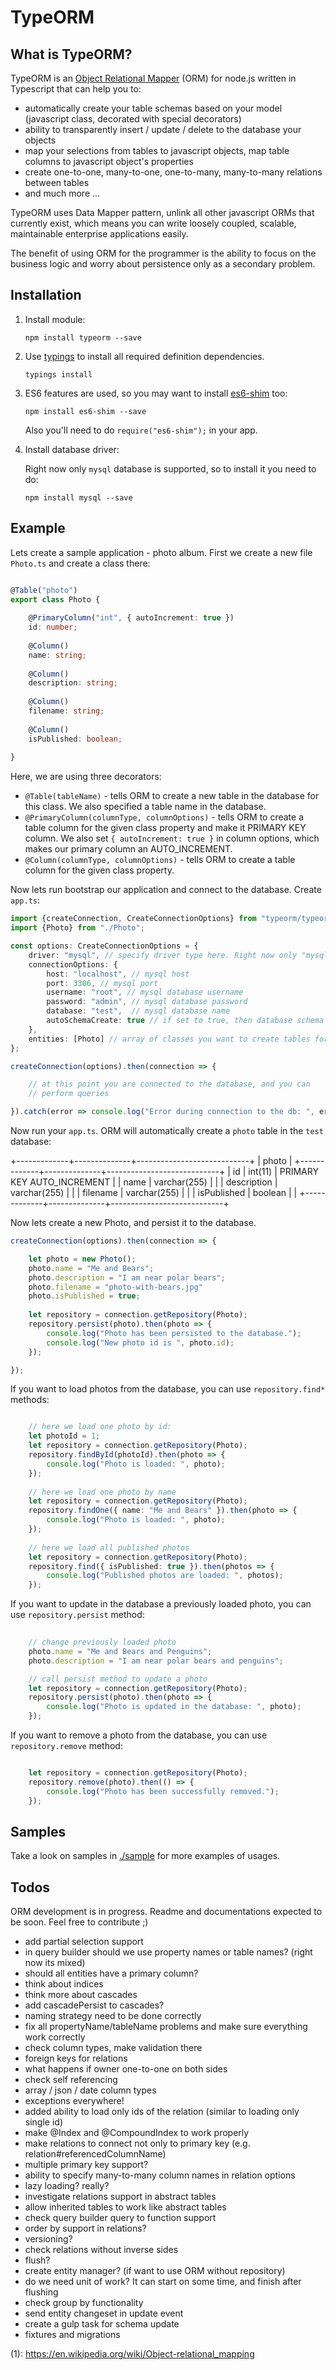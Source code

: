 # TypeORM

## What is TypeORM?

TypeORM is an [Object Relational Mapper](1) (ORM) for node.js written in
Typescript that can help you to:

* automatically create your table schemas based on your model 
(javascript class, decorated with special decorators)
* ability to transparently insert / update / delete to the database 
your objects
* map your selections from tables to javascript objects, map table columns 
to javascript object's properties
* create one-to-one, many-to-one, one-to-many, many-to-many relations
between tables
* and much more ...

TypeORM uses Data Mapper pattern, unlink all other javascript ORMs that 
currently exist, which means you can write loosely coupled, scalable, 
maintainable enterprise applications easily.

The benefit of using ORM for the programmer is the ability to focus on 
the business logic and worry about persistence only as a secondary problem. 

## Installation

1. Install module:

    `npm install typeorm --save`

2. Use [typings](https://github.com/typings/typings) to install all 
required definition dependencies.

    `typings install`

3. ES6 features are used, so you may want to install 
[es6-shim](https://github.com/paulmillr/es6-shim) too:

    `npm install es6-shim --save`

    Also you'll need to do `require("es6-shim");` in your app.

4. Install database driver:
    
    Right now only `mysql` database is supported, so to install it you
need to do:
    
    `npm install mysql --save`

## Example

Lets create a sample application - photo album. First we create a new file
`Photo.ts` and create a class there:

```typescript

@Table("photo")
export class Photo {
    
    @PrimaryColumn("int", { autoIncrement: true })
    id: number;
    
    @Column()
    name: string;
    
    @Column()
    description: string;
    
    @Column()
    filename: string;
    
    @Column()
    isPublished: boolean;
    
}
```

Here, we are using three decorators: 
* `@Table(tableName)` - tells ORM to create a new table in the database 
for this class. We also specified a table name in the database.
* `@PrimaryColumn(columnType, columnOptions)` - tells ORM to create a table
column for the given class property and make it PRIMARY KEY column. We also
 set `{ autoIncrement: true }` in column options, which makes our 
 primary column an AUTO_INCREMENT.
* `@Column(columnType, columnOptions)` - tells ORM to create a table
column for the given class property.

Now lets run bootstrap our application and connect to the database. Create 
`app.ts`:

```typescript
import {createConnection, CreateConnectionOptions} from "typeorm/typeorm";
import {Photo} from "./Photo";

const options: CreateConnectionOptions = {
    driver: "mysql", // specify driver type here. Right now only "mysql" is supported
    connectionOptions: {
        host: "localhost", // mysql host
        port: 3306, // mysql port
        username: "root", // mysql database username
        password: "admin", // mysql database password
        database: "test",  // mysql database name
        autoSchemaCreate: true // if set to true, then database schema will be automatically created on each application start
    },
    entities: [Photo] // array of classes you want to create tables for (and work with them in the current connection)
};

createConnection(options).then(connection => {

    // at this point you are connected to the database, and you can
    // perform queries

}).catch(error => console.log("Error during connection to the db: ", error));
```

Now run your `app.ts`. ORM will automatically create a `photo` table in 
the `test` database:

+-------------+--------------+----------------------------+
|                         photo                           |
+-------------+--------------+----------------------------+
| id          | int(11)      | PRIMARY KEY AUTO_INCREMENT |
| name        | varchar(255) |                            |
| description | varchar(255) |                            |
| filename    | varchar(255) |                            |
| isPublished | boolean      |                            |
+-------------+--------------+----------------------------+

Now lets create a new Photo, and persist it to the database.

```typescript
createConnection(options).then(connection => {

    let photo = new Photo();
    photo.name = "Me and Bears";
    photo.description = "I am near polar bears";
    photo.filename = "photo-with-bears.jpg"
    photo.isPublished = true;
    
    let repository = connection.getRepository(Photo);
    repository.persist(photo).then(photo => {
        console.log("Photo has been persisted to the database.");
        console.log("New photo id is ", photo.id);
    });

});
```

If you want to load photos from the database, you can use `repository.find*`
methods:

```typescript

    // here we load one photo by id:
    let photoId = 1;
    let repository = connection.getRepository(Photo);
    repository.findById(photoId).then(photo => {
        console.log("Photo is loaded: ", photo);
    });
    
    // here we load one photo by name
    let repository = connection.getRepository(Photo);
    repository.findOne({ name: "Me and Bears" }).then(photo => {
        console.log("Photo is loaded: ", photo);
    });
    
    // here we load all published photos
    let repository = connection.getRepository(Photo);
    repository.find({ isPublished: true }).then(photos => {
        console.log("Published photos are loaded: ", photos);
    });

```

If you want to update in the database a previously loaded photo, you 
can use `repository.persist` method:

```typescript
    
    // change previously loaded photo
    photo.name = "Me and Bears and Penguins";
    photo.description = "I am near polar bears and penguins";

    // call persist method to update a photo
    let repository = connection.getRepository(Photo);
    repository.persist(photo).then(photo => {
        console.log("Photo is updated in the database: ", photo);
    });

```

If you want to remove a photo from the database, you can use 
`repository.remove` method:

```typescript

    let repository = connection.getRepository(Photo);
    repository.remove(photo).then(() => {
        console.log("Photo has been successfully removed.");
    });

```

## Samples

Take a look on samples in [./sample](https://github.com/pleerock/typeorm/tree/master/sample) for more examples of
usages.

## Todos

ORM development is in progress. Readme and documentations expected to be soon.
Feel free to contribute ;)

* add partial selection support
* in query builder should we use property names or table names? (right now its mixed)
* should all entities have a primary column?
* think about indices
* think more about cascades
* add cascadePersist to cascades?
* naming strategy need to be done correctly
* fix all propertyName/tableName problems and make sure everything work correctly
* check column types, make validation there
* foreign keys for relations
* what happens if owner one-to-one on both sides
* check self referencing
* array / json / date column types
* exceptions everywhere!
* added ability to load only ids of the relation (similar to loading only single id)
* make @Index and @CompoundIndex to work properly
* make relations to connect not only to primary key (e.g. relation#referencedColumnName)
* multiple primary key support?
* ability to specify many-to-many column names in relation options
* lazy loading? really?
* investigate relations support in abstract tables
* allow inherited tables to work like abstract tables
* check query builder query to function support
* order by support in relations?
* versioning?
* check relations without inverse sides
* flush? 
* create entity manager? (if want to use ORM without repository)
* do we need unit of work? It can start on some time, and finish after flushing
* check group by functionality
* send entity changeset in update event
* create a gulp task for schema update
* fixtures and migrations


(1): https://en.wikipedia.org/wiki/Object-relational_mapping